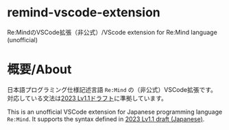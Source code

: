 # remind-vscode-extension
Re:MindのVSCode拡張（非公式）/VScode extension for Re:Mind language (unofficial)

# 概要/About
日本語プログラミング仕様記述言語 `Re:Mind` の（非公式）VSCode拡張です。
対応している文法は[2023 Lv1.1ドラフト](https://qiita.com/mylifewithviolin/items/ee1a16a363aaa4fe3f4c)に準拠しています。

This is an unofficial VSCode extension for Japanese programming language `Re:Mind`.
It supports the syntax defined in [2023 Lv1.1 draft (Japanese)](https://qiita.com/mylifewithviolin/items/ee1a16a363aaa4fe3f4c).
